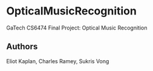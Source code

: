 # OpticalMusicRecognition
GaTech CS6474 Final Project: Optical Music Recognition

## Authors
Eliot Kaplan, Charles Ramey, Sukris Vong
